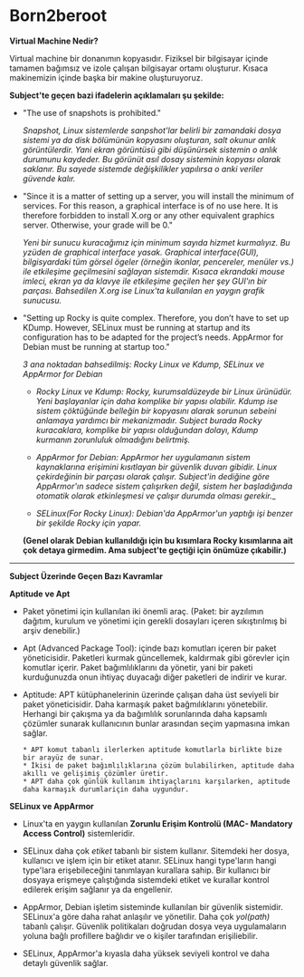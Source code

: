 # Born2beroot

**Virtual Machine Nedir?**

 Virtual machine bir donanımın kopyasıdır. Fiziksel bir bilgisayar içinde tamamen bağımsız ve izole çalışan bilgisayar ortamı oluşturur. Kısaca makinemizin içinde başka bir makine oluşturuyoruz.

  **Subject'te geçen bazi ifadelerin açıklamaları şu şekilde:**
  
- "The use of snapshots is prohibited."

  _Snapshot, Linux sistemlerde sanpshot'lar belirli bir zamandaki dosya sistemi ya da disk bölümünün kopyasını oluşturan, salt okunur anlık görüntülerdir. Yani ekran görüntüsü gibi düşünürsek sistemin o anlık durumunu kaydeder. Bu görünüt asıl dosay sisteminin kopyası olarak saklanır. Bu sayede sistemde değişkilikler yapılırsa o anki veriler güvende kalır._

- "Since it is a matter of setting up a server, you will install the minimum of services. For this reason, a graphical interface is of no use here. It is therefore forbidden to install X.org or any other equivalent graphics server. Otherwise, your grade will be 0."

    _Yeni bir sunucu kuracağımız için minimum sayıda hizmet kurmalıyız. Bu yzüden de graphical interface yasak._
    _Graphical interface(GUI), bilgisyardaki tüm görsel ögeler (örneğin ikonlar, pencereler, menüler vs.) ile etkileşime geçilmesini sağlayan sistemdir. Kısaca ekrandaki mouse imleci, ekran ya da klavye ile etkileşime geçilen her şey GUI'ın bir parçası._
    _Bahsedilen X.org ise Linux'ta kullanılan en yaygın grafik sunucusu._

- "Setting up Rocky is quite complex. Therefore, you don’t have to set up KDump. However, SELinux must be running at startup and its configuration has to be adapted for the project’s needs. AppArmor for Debian must be running at startup too."

    _3 ana noktadan bahsedilmiş: Rocky Linux ve Kdump, SELinux ve AppArmor for Debian_

    * _Rocky Linux ve Kdump: Rocky, kurumsaldüzeyde bir Linux ürünüdür. Yeni başlayanlar için daha komplike bir yapısı olabilir. Kdump ise sistem çöktüğünde belleğin bir kopyasını alarak sorunun sebeini anlamaya yardımcı bir mekanizmadır. Subject burada Rocky kuracaklara, komplike bir yapısı olduğundan dolayı, Kdump kurmanın zorunluluk olmadığını belirtmiş._
    
    * _AppArmor for Debian: AppArmor her uygulamanın sistem kaynaklarına erişimini kısıtlayan bir güvenlik duvarı gibidir. Linux çekirdeğinin bir parçası olarak çalışır.  Subject'in dediğine göre AppArmor'ın sadece sistem çalışırken değil, sistem her başladığında otomatik olarak etkinleşmesi ve çalışır durumda olması gerekir.__

    * _SELinux(For Rocky Linux): Debian'da AppArmor'un yaptığı işi benzer bir şekilde Rocky için yapar._

  **(Genel olarak Debian kullanıldığı için bu kısımlara Rocky kısımlarına ait çok detaya girmedim. Ama subject'te geçtiği için önümüze çıkabilir.)**

-----------------------------------------------------------------------------------------------------------------------------------------------------------------

  **Subject Üzerinde Geçen Bazı Kavramlar**
  
  **Aptitude ve Apt**
  
 *  Paket yönetimi için kullanılan iki önemli araç. (Paket: bir ayzılımın dağıtım, kurulum  ve  yönetimi için gerekli dosayları içeren sıkıştırılmış bi arşiv denebilir.)
  
  - Apt (Advanced Package Tool): içinde bazı komutları içeren bir paket yöneticisidir. Paketleri kurmak güncellemek, kaldırmak gibi görevler için komutlar içerir. Paket bağımlılıklarını da yönetir, yani bir paketi kurduğunuzda onun ihtiyaç duyacağı diğer paketleri de indirir ve kurar.
    
  - Aptitude: APT kütüphanelerinin üzerinde çalışan daha üst seviyeli bir paket yöneticisidir. Daha karmaşık paket bağmılıklarını yönetebilir. Herhangi bir çakışma ya da bağımlılık sorunlarında daha kapsamlı çözümler sunarak kullanıcının bunlar arasından seçim yapmasına imkan sağlar.

        * APT komut tabanlı ilerlerken aptitude komutlarla birlikte bize bir arayüz de sunar.
        * İkisi de paket bağımlılıklarına çözüm bulabilirken, aptitude daha akıllı ve gelişimiş çözümler üretir.
        * APT daha çok günlük kullanım ihtiyaçlarını karşılarken, aptitude daha karmaşık durumlariçin daha uygundur.

**SELinux ve AppArmor**
  * Linux'ta en yaygın kullanılan **Zorunlu Erişim Kontrolü (MAC- Mandatory Access Control)** sistemleridir.

- SELinux daha çok _etiket_ tabanlı bir sistem kullanır. Sitemdeki her dosya, kullanıcı ve işlem için bir etiket atanır. SELinux hangi type'ların hangi type'lara erişebileceğini tanımlayan kurallara sahip. Bir kullanıcı bir dosyaya erişmeye çalıştığında sistemdeki etiket ve kurallar kontrol edilerek erişim sağlanır ya da engellenir.

- AppArmor, Debian işletim sisteminde kullanılan bir güvenlik sistemidir. SELinux'a göre daha rahat anlaşılır ve yönetilir. Daha çok _yol(path)_ tabanlı çalışır. Güvenlik politikaları doğrudan dosya veya uygulamaların yoluna bağlı profillere bağlıdır ve o kişiler tarafından erişiliebilir.

- SELinux, AppArmor'a kıyasla daha yüksek seviyeli kontrol ve daha detaylı güvenlik sağlar.   
